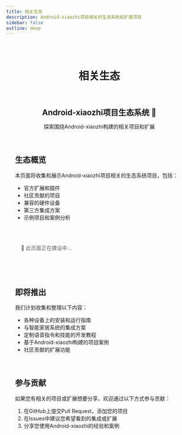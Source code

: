 ```yaml
---
title: 相关生态
description: Android-xiaozhi项目相关的生态系统和扩展项目
sidebar: false
outline: deep
---
```


<div class="ecosystem-page">

# 相关生态

<div class="header-content">
  <h2>Android-xiaozhi项目生态系统 🌱</h2>
  <p>探索围绕Android-xiaozhi构建的相关项目和扩展</p>
</div>

## 生态概览

本页面将收集和展示Android-xiaozhi项目相关的生态系统项目，包括：

- 官方扩展和插件
- 社区贡献的项目
- 兼容的硬件设备
- 第三方集成方案
- 示例项目和案例分析

> 🚧 此页面正在建设中...

## 即将推出

我们计划收集和整理以下内容：

- 各种设备上的安装和运行指南
- 与智能家居系统的集成方案
- 定制语音指令和技能的开发教程
- 基于Android-xiaozhi构建的项目案例
- 社区贡献的扩展功能

## 参与贡献

如果您有相关的项目或扩展想要分享，欢迎通过以下方式参与贡献：

1. 在GitHub上提交Pull Request，添加您的项目
2. 在Issues中建议您希望看到的集成或扩展
3. 分享您使用Android-xiaozhi的经验和案例

</div>

<style>
.ecosystem-page {
  max-width: 900px;
  margin: 0 auto;
  padding: 2rem 1.5rem;
}

.ecosystem-page h1 {
  text-align: center;
  margin-bottom: 1rem;
}

.header-content {
  text-align: center;
  margin-bottom: 3rem;
}

.header-content h2 {
  color: var(--vp-c-brand);
  margin-bottom: 0.5rem;
}

.ecosystem-page h2 {
  margin-top: 3rem;
  padding-top: 1rem;
  border-top: 1px solid var(--vp-c-divider);
}

.ecosystem-page blockquote {
  border-left: 4px solid var(--vp-c-brand);
  padding: 1rem;
  background-color: var(--vp-c-bg-soft);
  margin: 2rem 0;
  border-radius: 0 8px 8px 0;
}
</style> 